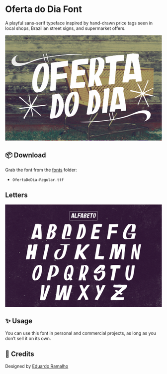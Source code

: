 # Oferta do Dia Font

A playful sans-serif typeface inspired by hand-drawn price tags seen in local shops, Brazilian street signs, and supermarket offers.

![Preview](banner.jpg)

## 📦 Download

Grab the font from the [fonts](./fonts) folder:

- `OfertaDoDia-Regular.ttf`

## Letters

![letters](letters.jpg)

## ✨ Usage

You can use this font in personal and commercial projects, as long as you don’t sell it on its own.

## 💚 Credits

Designed by [Eduardo Ramalho](https://www.behance.net/eduardolrsv)
